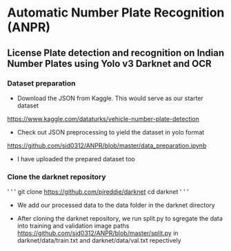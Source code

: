 # Automatic Number Plate Recognition (ANPR)

## License Plate detection and recognition on Indian Number Plates using Yolo v3 Darknet and OCR

### Dataset preparation

- Download the JSON from Kaggle. This would serve as our starter dataset

https://www.kaggle.com/dataturks/vehicle-number-plate-detection

- Check out JSON preprocessing to yield the dataset in yolo format

https://github.com/sid0312/ANPR/blob/master/data_preparation.ipynb

- I have uploaded the prepared dataset too

### Clone the darknet repository 
' ' ' 
git clone https://github.com/pjreddie/darknet
cd darknet
' ' '
- We add our processed data to the data folder in the darknet directory

- After cloning the darknet repository, we run split.py to sgregate the data into training and validation image paths https://github.com/sid0312/ANPR/blob/master/split.py in darknet/data/train.txt and darknet/data/val.txt repectively 


